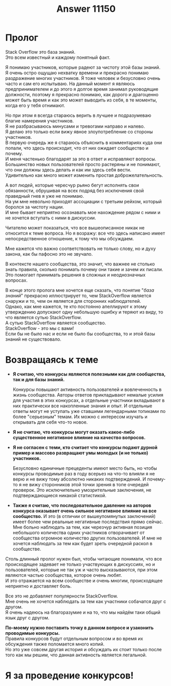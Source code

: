 ﻿---
title: "Answer 11150"
se.owner.user_id: 189027
se.owner.display_name: "Михаил Ребров"
se.owner.link: "https://ru.meta.stackoverflow.com/users/189027/%d0%9c%d0%b8%d1%85%d0%b0%d0%b8%d0%bb-%d0%a0%d0%b5%d0%b1%d1%80%d0%be%d0%b2"
se.answer_id: 11150
se.question_id: 11148
se.post_type: answer
se.is_accepted: False
---
<h1>Пролог</h1>
<p>Stack Overflow это база знаний.<br/>
Это всем известный и каждому понятный факт.<br/></p>
<p>Я понимаю участников, которые радеют за чистоту этой базы знаний.<br/>
Я очень остро ощущаю нехватку времени и прекрасно понимаю раздражение многих участников.
Я тоже человек и безусловно очень часто и сам его испытываю.
На данный момент я являюсь предпринимателем и до этого я долгое время занимал руководящие должности, поэтому я прекрасно понимаю, как дорого и драгоценно может быть время и как это может выводить из себя, в те моменты, когда его у тебя отнимают.</p>
<p>Но при этом я всегда стараюсь верить в лучшее и подразумеваю благие намерения участников.<br/>
Я не разбрасываюсь минусами и тревогами направо и налево.<br/>
Я делаю это только если вижу явное злоупотребление со стороны участников.<br/>
В первую очередь же я стараюсь объяснить в комментариях куда они попали, что здесь происходит, что от них ожидает сообщество и почему.<br/>
И меня частенько благодарят за это в ответ и исправляют вопросы.<br/>
Большинство новых пользователей просто растеряны и не понимают, что они должны здесь делать и как им здесь себя вести.<br/>
Удивительно как много может изменить простая доброжелательность.</p>
<p>А вот людей, которые чересчур рьяно бегут исполнять свои обязанности, обрушивая на всех подряд без исключения свой праведный гнев я уже не понимаю.<br/>
На ум мне невольно приходят ассоциации с третьим рейхом, который боролся за чистоту нации.<br/>
И мне бывает неприятно осознавать мое нахождение рядом с ними и не хочется вступать с ними в дискуссии.</p>
<p>Читателю может показаться, что все вышеописанное никак не относится к теме вопроса. Но я возражу: все что здесь написано имеет непосредственное отношение, к тому что мы обсуждаем.</p>
<p>Мне кажется что важно соответствовать не только слову, но и духу закона, как бы пафосно это не звучало.<br/></p>
<p>В контексте нашего сообщества, это значит, что важнее не столько знать правила, сколько понимать почему они такие и зачем их писали. Это помогает принимать решения в сложных и неоднозначных вопросах.</p>
<p>В конце этого пролога мне хочется еще сказать, что понятие &quot;<em>база знаний</em>&quot; прекрасно иллюстрирует то, чем StackOverflow является снаружи и то, чем он является для сторонних наблюдателей.<br/>
Однако, как мне кажется, те кто постоянно апеллируют к этому утверждению допускают одну небольшую ошибку и теряют из виду, то что является сутью StackOverflow.<br/>
А сутью StackOverflow является сообщество.<br/>
StackOverflow - это мы с вами!<br/>
Если бы не было нас и если не было бы сообщества, то и этой базы знаний не существовало.</p>
<h1>Возвращаясь к теме</h1>
<ul>
<li><p><strong>Я считаю, что конкурсы являются полезными как для сообщества, так и для базы знаний.</strong></p>
<p>Конкурсы повышают активность пользователей и вовлеченность в жизнь
сообщества. Авторы ответов прикладывают немалые усилия для участия в
этих конкурсах, а отдельные участники вкладывают в них практически
все накопленные знания и опыт. И отдельные ответы могут не уступать
уже ставшими легендарными топиками по более &quot;серьезным&quot; темам. Их
можно с интересом изучать и открывать для себя что-то новое.</p>
</li>
<li><p><strong>Я не считаю, что конкурсы могут оказать какое-либо существенное негативное влияние на качество вопросов.</strong></p>
</li>
<li><p><strong>Я не согласен с теми, кто считает что конкурсы подают дурной пример и массово развращают умы молодых (и не только) участников.</strong></p>
<p>Безусловно единичные прецеденты имеют место быть, но чтобы конкурсы
проводимые раз в году всерьез на что-то влияли я не верю и не вижу
тому абсолютно никаких подтверждений. И почему-то я не вижу
сторонников этой точки зрения в топе очередей проверок. Это
исключительно умозрительные заключения, не подтверждающиеся никакой
статистикой.</p>
</li>
<li><p><strong>Также я считаю, что последовательное давление на авторов конкурса оказывает очень сильное негативное влияние на все сообщество.</strong> И это
(в отличии от вышеупомянутых заключений) имеет более чем реальные
негативные последствия прямо сейчас. Мне больно наблюдать за тем, как
черезчур активная позиция небольшого количества одних участников
отворачивает от сообщества огромное количество других пользователей.
И мне не хочется наблюдать за тем как будет зреть очередной раскол в
сообществе.</p>
</li>
</ul>
<p>Столь длинный пролог нужен был, чтобы читающие понимали, что все происходящее задевает не только участвующих в дискуссиях, но и пользователей, которые не так уж и часто высказываются, при этом являются частью сообщества, которое очень любят.<br/>
И это отражается на всем сообществе и очень многим, происходящее неприятно и доставляет боль.</p>
<p>Все это не добавляет популярности StackOverflow.<br/>
Мне очень не хочется наблюдать за тем как участники собачатся друг с другом.<br/>
Я очень надеюсь на благоразумие и на то, что мы найдём таки общий язык друг с другом.</p>
<p><strong>По-моему нужно поставить точку в данном вопросе и узаконить проводимые конкурсы.</strong><br/>
Правила конкурсов будут отдельным вопросом и во время их обсуждения также поломается много копий.<br/>
Но это уже совсем другая история и обсуждать их стоит только после того как мы решим, что данная активность является легальной.</p>
<h1>Я за проведение конкурсов!</h1>
